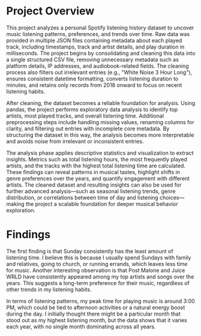 <h1>Project Overview</h1>
This project analyzes a personal Spotify listening history dataset to uncover music listening patterns, preferences, and trends over time. Raw data was provided in multiple JSON files containing metadata about each played track, including timestamps, track and artist details, and play duration in milliseconds. The project begins by consolidating and cleaning this data into a single structured CSV file, removing unnecessary metadata such as platform details, IP addresses, and audiobook-related fields. The cleaning process also filters out irrelevant entries (e.g., "White Noise 3 Hour Long"), ensures consistent datetime formatting, converts listening duration to minutes, and retains only records from 2018 onward to focus on recent listening habits.  

After cleaning, the dataset becomes a reliable foundation for analysis. Using pandas, the project performs exploratory data analysis to identify top artists, most played tracks, and overall listening time. Additional preprocessing steps include handling missing values, renaming columns for clarity, and filtering out entries with incomplete core metadata. By structuring the dataset in this way, the analysis becomes more interpretable and avoids noise from irrelevant or inconsistent entries.  

The analysis phase applies descriptive statistics and visualization to extract insights. Metrics such as total listening hours, the most frequently played artists, and the tracks with the highest total listening time are calculated. These findings can reveal patterns in musical tastes, highlight shifts in genre preferences over the years, and quantify engagement with different artists. The cleaned dataset and resulting insights can also be used for further advanced analysis—such as seasonal listening trends, genre distribution, or correlations between time of day and listening choices—making the project a scalable foundation for deeper musical behavior exploration. 

<h1>Findings</h1>
The first finding is that Sunday consistently has the least amount of listening time. I believe this is because I usually spend Sundays with family and relatives, going to church, or running errands, which leaves less time for music.
Another interesting observation is that Post Malone and Juice WRLD have consistently appeared among my top artists and songs over the years. This suggests a long-term preference for their music, regardless of other trends in my listening habits.  

In terms of listening patterns, my peak time for playing music is around 3:00 PM, which could be tied to afternoon activities or a natural energy boost during the day. I initially thought there might be a particular month that stood out as my highest listening month, but the data shows that it varies each year, with no single month dominating across all years.  
